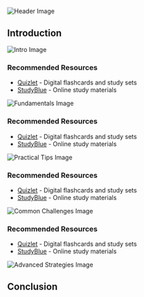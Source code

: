 # 


![Header Image](https://fal.media/files/panda/xDpZ4sPIvx9n_Q-uukXSz.png)

## Introduction


![Intro Image](https://fal.media/files/rabbit/QmEGidVs8ipO9ripaqDcI.png)



### Recommended Resources
- [Quizlet](https://quizlet.com/) - Digital flashcards and study sets
- [StudyBlue](https://www.studyblue.com/) - Online study materials


![Fundamentals Image](https://fal.media/files/tiger/thFS5ec1B-KF_4Cap_uA8.png)



### Recommended Resources
- [Quizlet](https://quizlet.com/) - Digital flashcards and study sets
- [StudyBlue](https://www.studyblue.com/) - Online study materials


![Practical Tips Image](https://fal.media/files/tiger/Az4y9OMBIfpcrRHmCTcF2.png)



### Recommended Resources
- [Quizlet](https://quizlet.com/) - Digital flashcards and study sets
- [StudyBlue](https://www.studyblue.com/) - Online study materials


![Common Challenges Image](https://fal.media/files/panda/3Z3laWsVKRUy3n9oP89ig.png)



### Recommended Resources
- [Quizlet](https://quizlet.com/) - Digital flashcards and study sets
- [StudyBlue](https://www.studyblue.com/) - Online study materials


![Advanced Strategies Image](https://fal.media/files/lion/lsgP63KhusDMMLm9-DCBo.png)

## Conclusion

